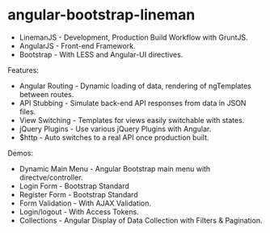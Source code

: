 angular-bootstrap-lineman
=========================

* LinemanJS - Development, Production Build Workflow with GruntJS.
* AngularJS - Front-end Framework.
* Bootstrap - With LESS and Angular-UI directives.

Features:
* Angular Routing - Dynamic loading of data, rendering of ngTemplates between routes.
* API Stubbing - Simulate back-end API responses from data in JSON files.
* View Switching - Templates for views easily switchable with states.
* jQuery Plugins - Use various jQuery Plugins with Angular.
* $http - Auto switches to a real API once production built.

Demos:
* Dynamic Main Menu - Angular Bootstrap main menu with directve/controller.
* Login Form - Bootstrap Standard
* Register Form - Bootstrap Standard
* Form Validation - With AJAX Validation.
* Login/logout - With Access Tokens.
* Collections - Angular Display of Data Collection with Filters & Pagination.
